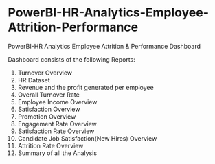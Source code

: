 # PowerBI-HR-Analytics-Employee-Attrition-Performance
PowerBI-HR Analytics Employee Attrition &amp; Performance Dashboard

Dashboard consists of the following Reports:

1. Turnover Overview
2. HR Dataset
3. Revenue and the profit generated per employee
4. Overall Turnover Rate
5. Employee Income Overview
6. Satisfaction Overview
7. Promotion Overview
8. Engagement Rate Overview
9. Satisfaction Rate Overview
10. Candidate Job Satisfaction(New Hires) Overview
11. Attrition Rate Overview
12. Summary of all the Analysis
